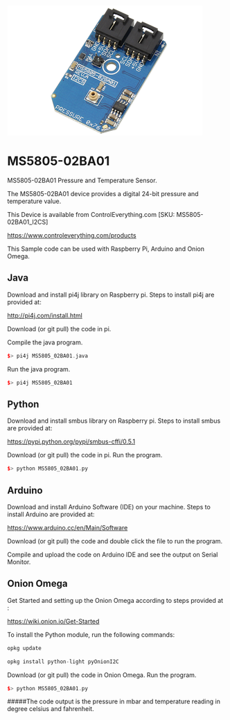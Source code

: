 [![MS5805-02BA01](MS5805-02BA01_I2CS.png)](https://www.controleverything.com/products)
# MS5805-02BA01
MS5805-02BA01 Pressure and Temperature Sensor.

The MS5805-02BA01 device provides a digital 24-bit pressure and temperature value.

This Device is available from ControlEverything.com [SKU: MS5805-02BA01_I2CS]

https://www.controleverything.com/products

This Sample code can be used with Raspberry Pi, Arduino and Onion Omega.

## Java
Download and install pi4j library on Raspberry pi. Steps to install pi4j are provided at:

http://pi4j.com/install.html

Download (or git pull) the code in pi.

Compile the java program.
```cpp
$> pi4j MS5805_02BA01.java
```

Run the java program.
```cpp
$> pi4j MS5805_02BA01
```

## Python
Download and install smbus library on Raspberry pi. Steps to install smbus are provided at:

https://pypi.python.org/pypi/smbus-cffi/0.5.1

Download (or git pull) the code in pi. Run the program.

```cpp
$> python MS5805_02BA01.py
```

## Arduino
Download and install Arduino Software (IDE) on your machine. Steps to install Arduino are provided at:

https://www.arduino.cc/en/Main/Software

Download (or git pull) the code and double click the file to run the program.

Compile and upload the code on Arduino IDE and see the output on Serial Monitor.

## Onion Omega

Get Started and setting up the Onion Omega according to steps provided at :

https://wiki.onion.io/Get-Started

To install the Python module, run the following commands:
```cpp
opkg update
```
```cpp
opkg install python-light pyOnionI2C
```

Download (or git pull) the code in Onion Omega. Run the program.

```cpp
$> python MS5805_02BA01.py
```

#####The code output is the pressure in mbar and temperature reading in degree celsius and fahrenheit.
